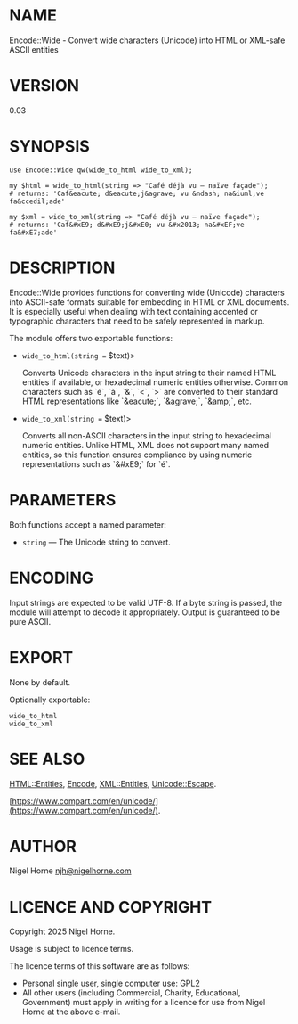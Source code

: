 # NAME

Encode::Wide - Convert wide characters (Unicode) into HTML or XML-safe ASCII entities

# VERSION

0.03

# SYNOPSIS

    use Encode::Wide qw(wide_to_html wide_to_xml);

    my $html = wide_to_html(string => "Café déjà vu – naïve façade");
    # returns: 'Caf&eacute; d&eacute;j&agrave; vu &ndash; na&iuml;ve fa&ccedil;ade'

    my $xml = wide_to_xml(string => "Café déjà vu – naïve façade");
    # returns: 'Caf&#xE9; d&#xE9;j&#xE0; vu &#x2013; na&#xEF;ve fa&#xE7;ade'

# DESCRIPTION

Encode::Wide provides functions for converting wide (Unicode) characters into ASCII-safe
formats suitable for embedding in HTML or XML documents. It is especially useful
when dealing with text containing accented or typographic characters that need
to be safely represented in markup.

The module offers two exportable functions:

- `wide_to_html(string =` $text)>

    Converts Unicode characters in the input string to their named HTML entities if available,
    or hexadecimal numeric entities otherwise. Common characters such as \`é\`, \`à\`, \`&\`, \`<\`, \`>\` are
    converted to their standard HTML representations like \`&amp;eacute;\`, \`&amp;agrave;\`, \`&amp;amp;\`, etc.

- `wide_to_xml(string =` $text)>

    Converts all non-ASCII characters in the input string to hexadecimal numeric entities.
    Unlike HTML, XML does not support many named entities, so this function ensures compliance
    by using numeric representations such as \`&amp;#xE9;\` for \`é\`.

# PARAMETERS

Both functions accept a named parameter:

- `string` — The Unicode string to convert.

# ENCODING

Input strings are expected to be valid UTF-8. If a byte string is passed, the module will attempt
to decode it appropriately. Output is guaranteed to be pure ASCII.

# EXPORT

None by default.

Optionally exportable:

    wide_to_html
    wide_to_xml

# SEE ALSO

[HTML::Entities](https://metacpan.org/pod/HTML%3A%3AEntities), [Encode](https://metacpan.org/pod/Encode), [XML::Entities](https://metacpan.org/pod/XML%3A%3AEntities), [Unicode::Escape](https://metacpan.org/pod/Unicode%3A%3AEscape).

[https://www.compart.com/en/unicode/](https://www.compart.com/en/unicode/).

# AUTHOR

Nigel Horne <njh@nigelhorne.com>

# LICENCE AND COPYRIGHT

Copyright 2025 Nigel Horne.

Usage is subject to licence terms.

The licence terms of this software are as follows:

- Personal single user, single computer use: GPL2
- All other users (including Commercial, Charity, Educational, Government)
  must apply in writing for a licence for use from Nigel Horne at the
  above e-mail.

